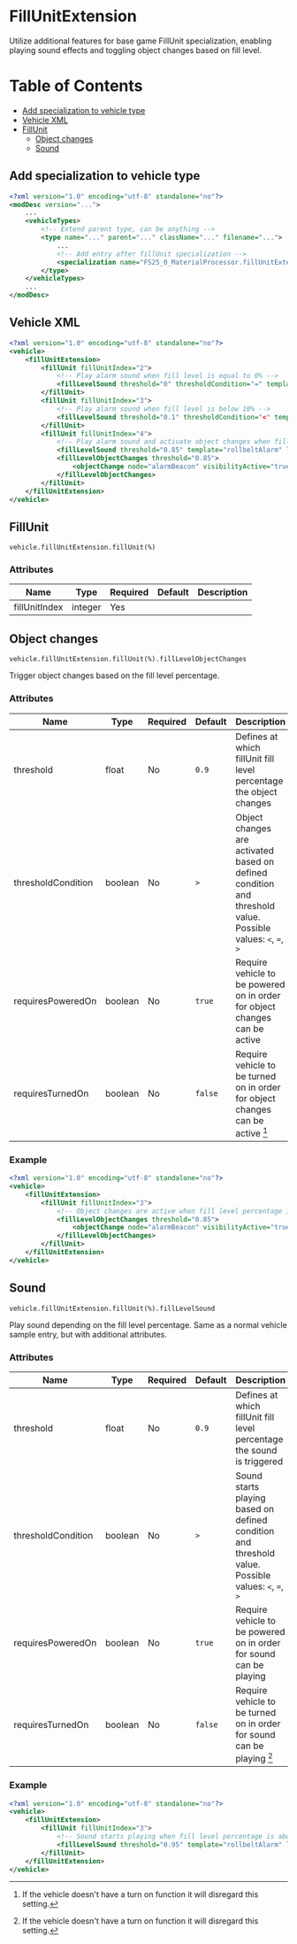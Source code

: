 # FillUnitExtension

Utilize additional features for base game FillUnit specialization, enabling playing sound effects and toggling object changes based on fill level.

# Table of Contents

- [Add specialization to vehicle type](#add-specialization-to-vehicle-type)
- [Vehicle XML](#vehicle-xml)
- [FillUnit](#fillunit)
  - [Object changes](#object-changes)
  - [Sound](#sound)


## Add specialization to vehicle type

```xml
<?xml version="1.0" encoding="utf-8" standalone="no"?>
<modDesc version="...">
    ...
    <vehicleTypes>
        <!-- Extend parent type, can be anything -->
        <type name="..." parent="..." className="..." filename="...">
            ...
            <!-- Add entry after fillUnit specialization -->
            <specialization name="FS25_0_MaterialProcessor.fillUnitExtension" />
        </type>
    </vehicleTypes>
    ...
</modDesc>
```

## Vehicle XML

```xml
<?xml version="1.0" encoding="utf-8" standalone="no"?>
<vehicle>
    <fillUnitExtension>
        <fillUnit fillUnitIndex="2">
            <!-- Play alarm sound when fill level is equal to 0% -->
            <fillLevelSound threshold="0" thresholdCondition="=" template="rollbeltAlarm" linkNode="alarmSoundNode3" />
        </fillUnit>
        <fillUnit fillUnitIndex="3">
            <!-- Play alarm sound when fill level is below 10% -->
            <fillLevelSound threshold="0.1" thresholdCondition="<" template="rollbeltAlarm" linkNode="alarmSoundNode2" />
        </fillUnit>
        <fillUnit fillUnitIndex="4">
            <!-- Play alarm sound and activate object changes when fill level is above 85% -->
            <fillLevelSound threshold="0.85" template="rollbeltAlarm" linkNode="alarmSoundNode" />
            <fillLevelObjectChanges threshold="0.85">
                <objectChange node="alarmBeacon" visibilityActive="true" visibilityInactive="false" />
            </fillLevelObjectChanges>
        </fillUnit>
    </fillUnitExtension>
</vehicle>
```

## FillUnit

```
vehicle.fillUnitExtension.fillUnit(%)
```

### Attributes
| Name      | Type  | Required | Default | Description              |
|-----------|-------|----|-----------|------------------------------|
| fillUnitIndex | integer | Yes | | |


## Object changes

```
vehicle.fillUnitExtension.fillUnit(%).fillLevelObjectChanges
```

Trigger object changes based on the fill level percentage.

### Attributes
| Name      | Type  | Required | Default | Description              |
|-----------|-------|----|-----------|------------------------------|
| threshold | float | No | ```0.9```| Defines at which fillUnit fill level percentage the object changes |
| thresholdCondition | boolean | No  | ```>``` | Object changes are activated based on defined condition and threshold value. Possible values: ```<```, ```=```, ```>``` |
| requiresPoweredOn | boolean | No | ```true``` | Require vehicle to be powered on in order for object changes can be active |
| requiresTurnedOn | boolean | No | ```false``` | Require vehicle to be turned on in order for object changes can be active [^1] |

### Example
```xml
<?xml version="1.0" encoding="utf-8" standalone="no"?>
<vehicle>
    <fillUnitExtension>
        <fillUnit fillUnitIndex="3">
            <!-- Object changes are active when fill level percentage is above 85% -->
            <fillLevelObjectChanges threshold="0.85">
                <objectChange node="alarmBeacon" visibilityActive="true" visibilityInactive="false" />
            </fillLevelObjectChanges>
        </fillUnit>
    </fillUnitExtension>
</vehicle>
```

## Sound

```
vehicle.fillUnitExtension.fillUnit(%).fillLevelSound
```

Play sound depending on the fill level percentage.
Same as a normal vehicle sample entry, but with additional attributes.

### Attributes
| Name      | Type  | Required | Default | Description              |
|-----------|-------|----|-----------|------------------------------|
| threshold | float | No | ```0.9```| Defines at which fillUnit fill level percentage the sound is triggered |
| thresholdCondition | boolean | No  | ```>``` | Sound starts playing based on defined condition and threshold value. Possible values: ```<```, ```=```, ```>``` |
| requiresPoweredOn | boolean | No | ```true``` | Require vehicle to be powered on in order for sound can be playing |
| requiresTurnedOn | boolean | No | ```false``` | Require vehicle to be turned on in order for sound can be playing [^1] |

### Example
```xml
<?xml version="1.0" encoding="utf-8" standalone="no"?>
<vehicle>
    <fillUnitExtension>
        <fillUnit fillUnitIndex="3">
            <!-- Sound starts playing when fill level percentage is above 95% -->
            <fillLevelSound threshold="0.95" template="rollbeltAlarm" linkNode="alarmSoundNode" />
        </fillUnit>
    </fillUnitExtension>
</vehicle>
```

[^1]: If the vehicle doesn't have a turn on function it will disregard this setting.